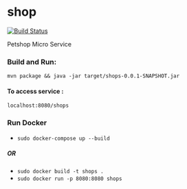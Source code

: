 # shop
[![Build Status](https://travis-ci.org/extra-time-projects/shops.svg?branch=master)](https://travis-ci.org/extra-time-projects/shops)

Petshop Micro Service


### Build and Run:
`mvn package && java -jar target/shops-0.0.1-SNAPSHOT.jar`

#### To access service :

`localhost:8080/shops`


### Run Docker

- `sudo docker-compose up --build`

##### OR
- `sudo docker build -t shops .`
- `sudo docker run -p 8080:8080 shops`
